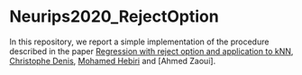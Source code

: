 # Neurips2020_RejectOption
In this repository, we report a simple implementation of the procedure described in the paper 
[Regression with reject option and application to kNN](https://arxiv.org/abs/2006.16597), [Christophe Denis](https://perso.math.u-pem.fr/denis.christophe/), [Mohamed Hebiri](https://perso.math.u-pem.fr/hebiri.mohamed/) and [Ahmed Zaoui].
